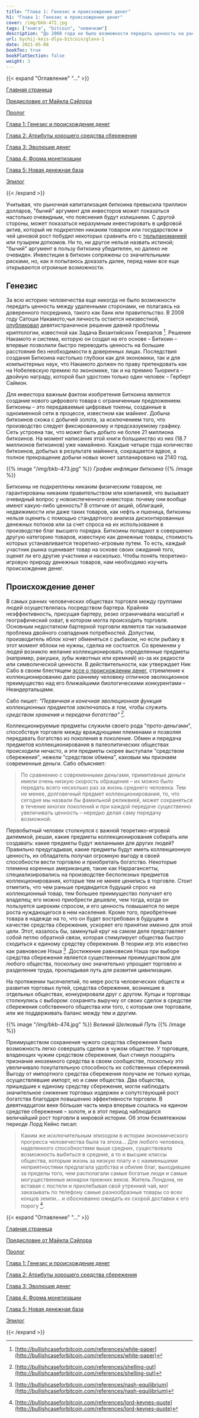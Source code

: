 ```yaml
---
title: "Глава 1: Генезис и происхождение денег"
h1: "Глава 1: Генезис и происхождение денег"
cover: /img/bkb-472.jpg
tags: ["книга", "bitcoin", "новичкам"]
description: "До 2008 года не было возможности передать ценность на расстоянии, не полагаясь на доверенного посредника. Сатоши Накамото решил эту проблему."
url: bychij-kejs-dlya-bitcoin/glava-1
date: 2021-05-08
bookToc: true
bookFlatSection: false
weight: 3
---
```


{{< expand "Оглавление" "..." >}}

[Главная страница](/bychij-kejs-dlya-bitcoin)

[Предисловие от Майкла Сэйлора](/bychij-kejs-dlya-bitcoin/predislovie)

[Пролог](/bychij-kejs-dlya-bitcoin/prolog)

[Глава 1: Генезис и происхождение денег](/bychij-kejs-dlya-bitcoin/glava-1)

[Глава 2: Атрибуты хорошего средства сбережения](/bychij-kejs-dlya-bitcoin/glava-2)

[Глава 3: Эволюция денег](/bychij-kejs-dlya-bitcoin/glava-3)

[Глава 4: Форма монетизации](/bychij-kejs-dlya-bitcoin/glava-4)

[Глава 5: Новая денежная база](/bychij-kejs-dlya-bitcoin/glava-5)

[Эпилог](/bychij-kejs-dlya-bitcoin/epilog)

{{< /expand >}}

Учитывая, что рыночная капитализация биткоина превысила триллион долларов, "бычий" аргумент для инвесторов может показаться настолько очевидным, что пояснения будут излишними. С другой стороны, может показаться неразумным инвестировать в цифровой актив, который не подкреплен никаким товаром или государством и чей ценовой рост побудил некоторых сравнить его с [тюльпаноманией](/tyulpannaya-lihoradka) или пузырем доткомов. Ни то, ни другое нельзя назвать истиной; "бычий" аргумент в пользу биткоина убедителен, но далеко не очевиден. Инвестиции в биткоин сопряжены со значительными рисками, но, как я попытаюсь доказать далее, перед нами все еще открываются огромные возможности.

## Генезис

За всю историю человечества еще никогда не было возможности передать ценность между удаленными сторонами, не полагаясь на доверенного посредника, такого как банк или правительство. В 2008 году Сатоши Накамото,чья личность остается неизвестной, [опубликовал](https://bitcoin.org/files/bitcoin-paper/bitcoin_ru.pdf) девятистраничное решение давней проблемы криптологии, известной как Задача Византийских Генералов [^1]. Решение Накамото и система, которую он создал на его основе – Биткоин – впервые позволили быстро переводить ценность на большие расстояния без необходимости в доверенных лицах. Последствия создания Биткоина настолько глубоки как для экономики, так и для компьютерных наук, что Накамото должен по праву претендовать как на Нобелевскую премию по экономике, так и на премию Тьюринга – двойную награду, которой был удостоен только один человек – Герберт Саймон.

Для инвестора важным фактом изобретения Биткоинa является создание нового цифрового товара с ограниченным предложением. Биткоины – это передаваемые цифровые токены, созданные в одноименной сети в процессе, известном как майнинг. Добыча биткоинов схожа с добычей золота, за исключением того, что производство следует фиксированному и предсказуемому графику. Сеть устроена так, что может быть добыто не более 21 миллиона биткоинов. На момент написания этой книги большинство из них (18.7 миллионов биткоинов) уже намайнено. Каждые четыре года количество биткоинов, добытых в результате майнинга, сокращается вдвое, а полное прекращение добычи новых монет запланировано на 2140 год.

{{% image "/img/bkb-473.jpg" %}}
_График инфляции биткоина_
{{% /image %}}

Биткоины не подкреплены никаким физическим товаром, не гарантированы никаким правительством или компанией, что вызывает очевидный вопрос у новоиспеченного инвестора: почему они вообще имеют какую-либо ценность? В отличие от акций, облигаций, недвижимости или даже таких товаров, как нефть и пшеница, биткоины нельзя оценить с помощью стандартного анализа дисконтированных денежных потоков или за счет спроса на их использование в производстве благ высшего порядка. Биткоины попадают в совершенно другую категорию товаров, известную как денежные товары, стоимость которых устанавливается теоретико-игровым путем. То есть, каждый участник рынка оценивает товар на основе своих ожиданий того, оценят ли его другие участники и насколько. Чтобы понять теоретико-игровую природу денежных товаров, нам необходимо изучить происхождение денег.

## Происхождение денег

В самых ранних человеческих обществах торговля между группами людей осуществлялась посредством бартера. Крайняя неэффективность, присущая бартеру, резко ограничивала масштаб и географический охват, в котором могла происходить торговля. Основным недостатком бартерной торговли является так называемая проблема двойного совпадения потребностей. Допустим, производитель яблок хочет обменяться с рыбаком, но если рыбаку в этот момент яблоки не нужны, сделка не состоится. Со временем у людей возникло желание коллекционировать определенные предметы (например, ракушки, зубы животных или кремний) из-за их редкости или символической ценности. В действительности, как утверждает Ник Сабо в своем блестящем [эссе о происхождении денег](/raskoshelivaemsya), стремление к коллекционированию дало раннему человеку отличное эволюционное преимущество над его ближайшими биологическими конкурентами – Неандертальцами.

Сабо пишет: _"Первичная и конечная эволюционная функция коллекционных предметов заключалась в том, чтобы служить средством хранения и передачи богатства" [^2]._

Коллекционируемые предметы служили своего рода "прото-деньгами", способствуя торговле между враждующими племенами и позволяя передавать богатство из поколения в поколение. Обмен и передача предметов коллекционирования в палеолитических обществах происходили нечасто, и эти предметы скорее выступали "средством сбережения", нежели "средством обмена", каковым мы признаем современные деньги. Сабо объясняет:

> По сравнению с современными деньгами, примитивные деньги имели очень низкую скорость обращения – их можно было передать всего несколько раз за жизнь среднего человека. Тем не менее, долговечный предмет коллекционирования, то, что сегодня мы назвали бы фамильной реликвией, может сохраняться в течение многих поколений и при каждой передаче существенно увеличивать ценность – нередко делая саму передачу возможной.

Первобытный человек столкнулся с важной теоретико-игровой дилеммой, решая, какие предметы коллекционирования собирать или создавать: какие предметы будут желанными для других людей? Правильно предугадывая, какие предметы будут иметь коллекционную ценность, их обладатель получал огромную выгоду в своей способности вести торговлю и приобретать богатство. Некоторые племена коренных американцев, такие как Наррагансетты, специализировались на производстве бесполезных предметов коллекционирования, которые тем не менее ценились в торговле. Стоит отметить, что чем раньше предвидится будущий спрос на коллекционный товар, тем большее преимущество получает его владелец; его можно приобрести дешевле, чем тогда, когда он пользуется широким спросом, и его ценность повышается по мере роста нуждающегося в нем населения. Кроме того, приобретение товара в надежде на то, что он будет востребован в будущем в качестве средствa сбережения, ускоряет его принятие именно для этой цели. Этот, казалось бы, замкнутый круг на самом деле представляет собой петлю обратной связи, которая стимулирует общества быстро сходиться к единому средству сбережения. В теории игр это известно как равновесие Нэша [^3] .Достижение равновесия Нэша при выборе средства сбережения является существенным преимуществом для любого общества, поскольку оно значительно упрощает торговлю и разделение труда, прокладывая путь для развития цивилизации.

На протяжении тысячелетий, по мере роста человеческих обществ и развития торговых путей, средства сбережения, возникшие в отдельных обществах, конкурировали друг с другом. Купцы и торговцы столкнулись с выбором: сохранять выручку от своих сделок в средстве сбережения собственного общества или того, с которым они торговали, или же поддерживать баланс между тем и другим.

{{% image "/img/bkb-474.jpg" %}}
_Великий Шелковый Путь_
{{% /image %}}

Преимуществом сохранения чужого средства сбережения была возможность легко совершать сделки в чужом обществе. У торговцев, владеющих чужим средством сбережения, был стимул поощрять признание иноземного средства в своем сообществе, поскольку это увеличивало покупательную способность их собственных сбережений. Выгоду от импортного средства сбережения получали не только купцы, осуществлявшие импорт, но и сами общества. Два общества, пришедшие к единому средству сбережения, могли наблюдать значительное снижение торговых издержек и сопутствующий рост богатства благодаря повышению эффективности торговли. В девятнадцатом веке бóльшая часть мира впервые сошлась на едином средстве сбережения – золоте, и в этот период наблюдался величайший рост торговли в мировой истории. Об этом безмятежном периоде Лорд Кейнс писал:

> Каким же исключительным эпизодом в истории экономического прогресса человечества была та эпоха… Для любого человека, наделенного способностями выше средних, существовала возможность выбиться в средние, а то и высшие классы общества, которым жизнь за низкую плату и с наименьшими неприятностями предлагала удобства и обилие благ, выходившие за пределы того, чем располагали самые богатые люди и самые могущественные монархи прежних веков. Житель Лондона, не вставая с постели и прихлебывая свой утренний чай, мог заказывать по телефону самые разнообразные товары со всех концов земли... и обоснованно ожидать их скорой доставки к его порогу [^4].

{{< expand "Оглавление" "..." >}}

[Главная страница](/bychij-kejs-dlya-bitcoin)

[Предисловие от Майкла Сэйлора](/bychij-kejs-dlya-bitcoin/predislovie)

[Пролог](/bychij-kejs-dlya-bitcoin/prolog)

[Глава 1: Генезис и происхождение денег](/bychij-kejs-dlya-bitcoin/glava-1)

[Глава 2: Атрибуты хорошего средства сбережения](/bychij-kejs-dlya-bitcoin/glava-2)

[Глава 3: Эволюция денег](/bychij-kejs-dlya-bitcoin/glava-3)

[Глава 4: Форма монетизации](/bychij-kejs-dlya-bitcoin/glava-4)

[Глава 5: Новая денежная база](/bychij-kejs-dlya-bitcoin/glava-5)

[Эпилог](/bychij-kejs-dlya-bitcoin/epilog)

{{< /expand >}}

[^1]: [http://bullishcaseforbitcoin.com/references/white-paper](http://bullishcaseforbitcoin.com/references/white-paper)  
[^2]: [http://bullishcaseforbitcoin.com/references/shelling-out](http://bullishcaseforbitcoin.com/references/shelling-out)  
[^3]: [http://bullishcaseforbitcoin.com/references/nash-equilibrium](http://bullishcaseforbitcoin.com/references/nash-equilibrium)  
[^4]: [http://bullishcaseforbitcoin.com/references/lord-keynes-quote](http://bullishcaseforbitcoin.com/references/lord-keynes-quote)
